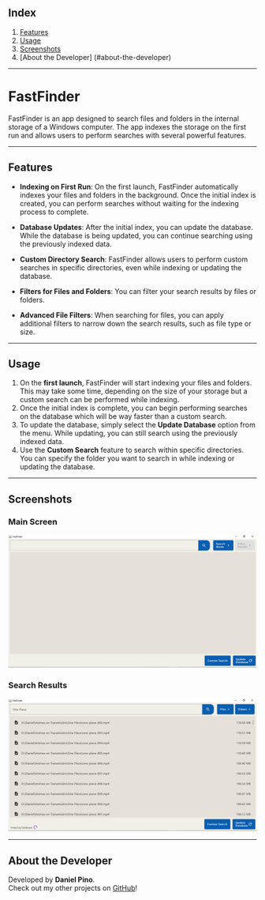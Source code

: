 ## Index

1. [Features](#features)
2. [Usage](#usage)
3. [Screenshots](#screenshots)
4. [About the Developer] (#about-the-developer)
---

# FastFinder

FastFinder is an app designed to search files and folders in the internal storage of a Windows computer. The app indexes the storage on the first run and allows users to perform searches with several powerful features.

---

## Features

- **Indexing on First Run**: On the first launch, FastFinder automatically indexes your files and folders in the background. Once the initial index is created, you can perform searches without waiting for the indexing process to complete.
  
- **Database Updates**: After the initial index, you can update the database. While the database is being updated, you can continue searching using the previously indexed data.

- **Custom Directory Search**: FastFinder allows users to perform custom searches in specific directories, even while indexing or updating the database.

- **Filters for Files and Folders**: You can filter your search results by files or folders.

- **Advanced File Filters**: When searching for files, you can apply additional filters to narrow down the search results, such as file type or size.

---

## Usage

1. On the **first launch**, FastFinder will start indexing your files and folders. This may take some time, depending on the size of your storage but a custom search can be performed while indexing.
2. Once the initial index is complete, you can begin performing searches on the database which will be way faster than a custom search.
3. To update the database, simply select the **Update Database** option from the menu. While updating, you can still search using the previously indexed data.
4. Use the **Custom Search** feature to search within specific directories. You can specify the folder you want to search in while indexing or updating the database.

---

## Screenshots

### Main Screen

![Main Screen](images/main.PNG)

### Search Results

![Search Results](images/search-results.PNG)

---
## About the Developer

Developed by **Daniel Pino**.  
Check out my other projects on [GitHub](https://github.com/Daniel-Pino-2000)!  
